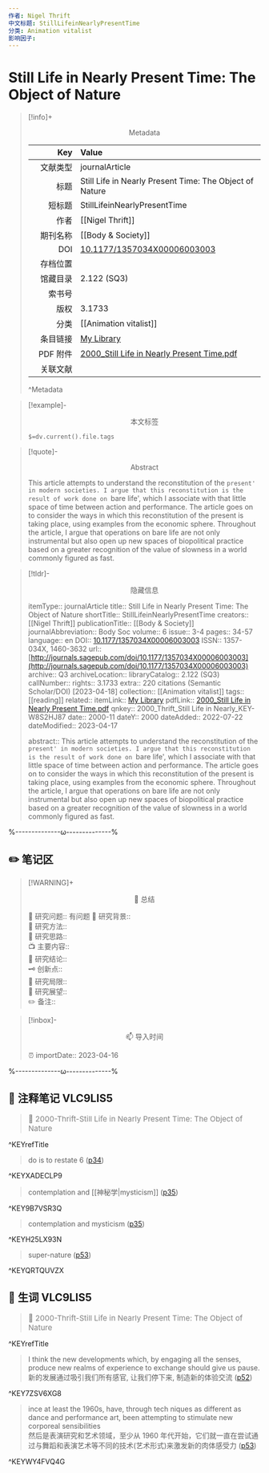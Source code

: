 ```yaml
---
作者: Nigel Thrift
中文标题: StillLifeinNearlyPresentTime
分类: Animation vitalist
影响因子: 
---
```




# Still Life in Nearly Present Time: The Object of Nature
> [!info]+ <center>Metadata</center>
> 
> |<div style="width: 5em">Key</div>|Value|
> |--:|:--|
> |文献类型|journalArticle|
> |标题|Still Life in Nearly Present Time: The Object of Nature|
> |短标题|StillLifeinNearlyPresentTime|
> |作者|[[Nigel Thrift]]|
> |期刊名称|[[Body & Society]]|
> |DOI|[10.1177/1357034X00006003003](https://doi.org/10.1177/1357034X00006003003)|
> |存档位置||
> |馆藏目录|2.122 (SQ3)|
> |索书号||
> |版权|3.1733|
> |分类|[[Animation vitalist]]|
> |条目链接|[My Library](zotero://select/library/items/W8S2HJ87)|
> |PDF 附件|[2000_Still Life in Nearly Present Time.pdf](zotero://open-pdf/library/items/VLC9LIS5)|
> |关联文献||
> ^Metadata

> [!example]- <center>本文标签</center>
> 
> `$=dv.current().file.tags`

> [!quote]- <center>Abstract</center>
> 
> This article attempts to understand the reconstitution of the `present' in modern societies. I argue that this reconstitution is the result of work done on `bare life', which I associate with that little space of time between action and performance. The article goes on to consider the ways in which this reconstitution of the present is taking place, using examples from the economic sphere. Throughout the article, I argue that operations on bare life are not only instrumental but also open up new spaces of biopolitical practice based on a greater recognition of the value of slowness in a world commonly figured as fast.

> [!tldr]- <center>隐藏信息</center>
> 
> itemType:: journalArticle
> title:: Still Life in Nearly Present Time: The Object of Nature
> shortTitle:: StillLifeinNearlyPresentTime
> creators:: [[Nigel Thrift]]
> publicationTitle:: [[Body & Society]]
> journalAbbreviation:: Body Soc
> volume:: 6
> issue:: 3-4
> pages:: 34-57
> language:: en
> DOI:: [10.1177/1357034X00006003003](https://doi.org/10.1177/1357034X00006003003)
> ISSN:: 1357-034X, 1460-3632
> url:: [http://journals.sagepub.com/doi/10.1177/1357034X00006003003](http://journals.sagepub.com/doi/10.1177/1357034X00006003003)
> archive:: Q3
> archiveLocation:: 
> libraryCatalog:: 2.122 (SQ3)
> callNumber:: 
> rights:: 3.1733
> extra:: 220 citations (Semantic Scholar/DOI) [2023-04-18]
> collection:: [[Animation vitalist]]
> tags:: [[reading]] 
> related:: 
> itemLink:: [My Library](zotero://select/library/items/W8S2HJ87)
> pdfLink:: [2000_Still Life in Nearly Present Time.pdf](zotero://open-pdf/library/items/VLC9LIS5)
> qnkey:: 2000_Thrift_Still Life in Nearly_KEY-W8S2HJ87
> date:: 2000-11
> dateY:: 2000
> dateAdded:: 2022-07-22
> dateModified:: 2023-04-17
> 
> abstract:: This article attempts to understand the reconstitution of the `present' in modern societies. I argue that this reconstitution is the result of work done on `bare life', which I associate with that little space of time between action and performance. The article goes on to consider the ways in which this reconstitution of the present is taking place, using examples from the economic sphere. Throughout the article, I argue that operations on bare life are not only instrumental but also open up new spaces of biopolitical practice based on a greater recognition of the value of slowness in a world commonly figured as fast.


%--------------ω--------------%

## ✏️ 笔记区

> [!WARNING]+ <center>🐣 总结</center>  
>
>🎯 研究问题::  有问题
🔎 研究背景::  
🚀 研究方法::  
🐔 研究思路::  
📺 主要内容::  
🎉 研究结论::  
🗝️ 创新点::  
💩 研究局限::  
🐾 研究展望::  
✏️ 备注::  

> [!inbox]- <center>📫 导入时间</center>
>
> ⏰ importDate:: 2023-04-16

%--------------ω--------------%

## 📝 注释笔记 VLC9LIS5

> <span style="font-size: 15px;color: gray">📍 2000-Thrift-Still Life in Nearly Present Time: The Object of Nature</span>

^KEYrefTitle

> <span class="highlight" style="background-color: [[f19837]]">do is to restate 6</span> ([p34](zotero://open-pdf/library/items/VLC9LIS5?page=34&annotation=XADECLP9))

^KEYXADECLP9

> <span class="highlight" style="background-color: [[ff6666]]">contemplation and [[神秘学|mysticism]]</span> ([p35](zotero://open-pdf/library/items/VLC9LIS5?page=35&annotation=9B7VSR3Q))

^KEY9B7VSR3Q

> <span class="highlight" style="background-color: [[ff6666]]">contemplation and mysticism</span> ([p35](zotero://open-pdf/library/items/VLC9LIS5?page=35&annotation=H25LX93N))

^KEYH25LX93N

> <span class="highlight" style="background-color: [[ff6666]]">super-nature</span> ([p53](zotero://open-pdf/library/items/VLC9LIS5?page=53&annotation=QRTQUVZX))

^KEYQRTQUVZX

## 📙 生词 VLC9LIS5

> <span style="font-size: 15px;color: gray">📍 2000-Thrift-Still Life in Nearly Present Time: The Object of Nature</span>

^KEYrefTitle

> <span class="vocabulary" style="background-color: [[a28ae5]]">I think the new developments which, by engaging all the senses, produce new realms of experience to exchange should give us pause.</span>  
> 新的发展通过吸引我们所有感官, 让我们停下来, 制造新的体验交流 ([p52](zotero://open-pdf/library/items/VLC9LIS5?page=52&annotation=7ZSV6XG8))

^KEY7ZSV6XG8

> <span class="vocabulary" style="background-color: [[a28ae5]]">ince at least the 1960s, have, through tech­ niques as different as dance and performance art, been attempting to stimulate new corporeal sensibilities</span>  
> 然后是表演研究和艺术领域，至少从 1960 年代开始，它们就一直在尝试通过与舞蹈和表演艺术等不同的技术(艺术形式)来激发新的肉体感受力 ([p53](zotero://open-pdf/library/items/VLC9LIS5?page=53&annotation=WY4FVQ4G))

^KEYWY4FVQ4G

